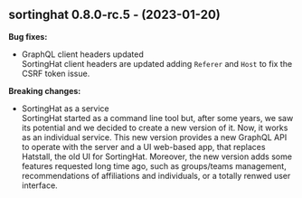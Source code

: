 ## sortinghat 0.8.0-rc.5 - (2023-01-20)

**Bug fixes:**

 * GraphQL client headers updated\
   SortingHat client headers are updated adding `Referer` and `Host` to
   fix the CSRF token issue.

**Breaking changes:**

 * SortingHat as a service\
   SortingHat started as a command line tool but, after some years, we
   saw its potential and we decided to create a new version of it. Now,
   it works as an individual service.  This new version provides a new
   GraphQL API to operate with the server and a UI web-based app, that
   replaces Hatstall, the old UI for SortingHat.  Moreover, the new
   version adds some features requested long time ago, such as
   groups/teams management, recommendations of affiliations and
   individuals, or a totally renwed user interface.

